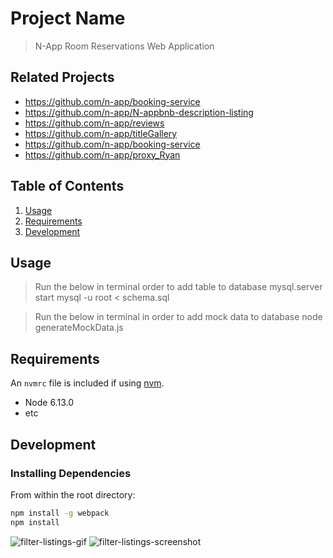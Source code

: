 # Project Name

> N-App Room Reservations Web Application

## Related Projects

  - https://github.com/n-app/booking-service
  - https://github.com/n-app/N-appbnb-description-listing
  - https://github.com/n-app/reviews
  - https://github.com/n-app/titleGallery
  - https://github.com/n-app/booking-service
  - https://github.com/n-app/proxy_Ryan

## Table of Contents

1. [Usage](#Usage)
1. [Requirements](#requirements)
1. [Development](#development)

## Usage

> Run the below in terminal order to add table to database
mysql.server start
mysql -u root < schema.sql

> Run the below in terminal in order to add mock data to database
node generateMockData.js


## Requirements

An `nvmrc` file is included if using [nvm](https://github.com/creationix/nvm).

- Node 6.13.0
- etc

## Development

### Installing Dependencies

From within the root directory:

```sh
npm install -g webpack
npm install
```
![filter-listings-gif](https://user-images.githubusercontent.com/37486321/53919604-5d994380-401f-11e9-8879-a412e6c08f0f.gif)
![filter-listings-screenshot](https://user-images.githubusercontent.com/37486321/53919802-f16b0f80-401f-11e9-8313-176e885a1ff1.png)
